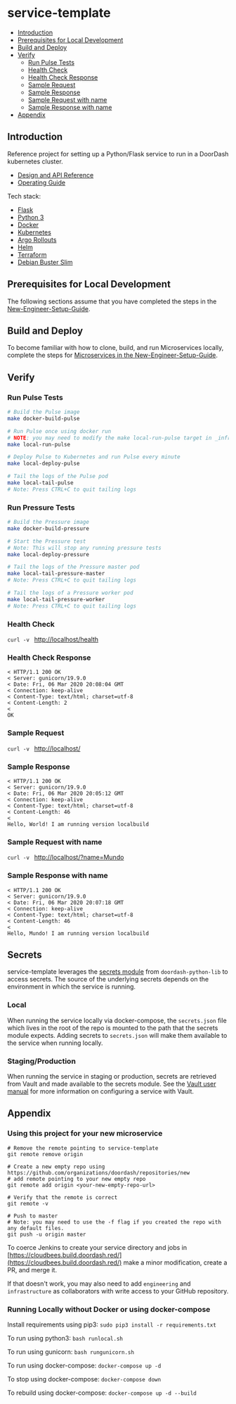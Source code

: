 # service-template 

* [Introduction](README.md#introduction)
* [Prerequisites for Local Development](README.md#prerequisites-for-local-development)
* [Build and Deploy](README.md#build-and-deploy)
* [Verify](README.md#verify)
  * [Run Pulse Tests](README.md#run-pulse-tests)
  * [Health Check](README.md#health-check)
  * [Health Check Response](README.md#health-check-response)
  * [Sample Request](README.md#sample-request)
  * [Sample Response](README.md#sample-response)
  * [Sample Request with name](README.md#sample-request-with-name)
  * [Sample Response with name](README.md#sample-response-with-name)
* [Appendix](README.md#appendix)

## Introduction

Reference project for setting up a Python/Flask service to run in a DoorDash kubernetes cluster.

* [Design and API Reference](DESIGN.md "Title")
* [Operating Guide](OPERATING.md "Title")

Tech stack:
 * [Flask](http://flask.pocoo.org/)
 * [Python 3](https://hub.docker.com/_/python)
 * [Docker](https://docs.docker.com/)
 * [Kubernetes](https://kubernetes.io/docs/home/)
 * [Argo Rollouts](https://argoproj.github.io/argo-rollouts/)
 * [Helm](https://docs.helm.sh/)
 * [Terraform](https://www.terraform.io/docs/)
 * [Debian Buster Slim](https://packages.debian.org/buster/slim)


## Prerequisites for Local Development

The following sections assume that you have completed the steps in the
[New-Engineer-Setup-Guide](https://github.com/doordash/doordash-eng-wiki/blob/master/docs/New-Engineer-Setup-Guide.md).

## Build and Deploy

To become familiar with how to clone, build, and run Microservices locally, complete the steps for [Microservices in the
New-Engineer-Setup-Guide](https://github.com/doordash/doordash-eng-wiki/blob/master/docs/New-Engineer-Setup-Guide.md#microservices).

## Verify

### Run Pulse Tests

```bash
# Build the Pulse image
make docker-build-pulse

# Run Pulse once using docker run
# NOTE: you may need to modify the make local-run-pulse target in _infra/infra.mk to set the environment variables needed by your tests
make local-run-pulse

# Deploy Pulse to Kubernetes and run Pulse every minute
make local-deploy-pulse

# Tail the logs of the Pulse pod
make local-tail-pulse 
# Note: Press CTRL+C to quit tailing logs
```

### Run Pressure Tests

```bash
# Build the Pressure image
make docker-build-pressure

# Start the Pressure test
# Note: This will stop any running pressure tests
make local-deploy-pressure

# Tail the logs of the Pressure master pod
make local-tail-pressure-master
# Note: Press CTRL+C to quit tailing logs

# Tail the logs of a Pressure worker pod
make local-tail-pressure-worker
# Note: Press CTRL+C to quit tailing logs
```

### Health Check

`curl -v ` [http://localhost/health](http://localhost/health)

### Health Check Response

```
< HTTP/1.1 200 OK
< Server: gunicorn/19.9.0
< Date: Fri, 06 Mar 2020 20:08:04 GMT
< Connection: keep-alive
< Content-Type: text/html; charset=utf-8
< Content-Length: 2
< 
OK
```

### Sample Request

`curl -v ` [http://localhost/](http://localhost/)

### Sample Response

```
< HTTP/1.1 200 OK
< Server: gunicorn/19.9.0
< Date: Fri, 06 Mar 2020 20:05:12 GMT
< Connection: keep-alive
< Content-Type: text/html; charset=utf-8
< Content-Length: 46
< 
Hello, World! I am running version localbuild
```

### Sample Request with name

`curl -v ` [http://localhost/?name=Mundo](http://localhost/?name=Mundo)

### Sample Response with name

```
< HTTP/1.1 200 OK
< Server: gunicorn/19.9.0
< Date: Fri, 06 Mar 2020 20:07:18 GMT
< Connection: keep-alive
< Content-Type: text/html; charset=utf-8
< Content-Length: 46
< 
Hello, Mundo! I am running version localbuild
```

## Secrets

service-template leverages the [secrets module](https://github.com/doordash/doordash-python-lib/tree/master/doordash_lib/secrets) from `doordash-python-lib` to access secrets. The source of the underlying secrets depends on the environment in which the service is running.

### Local

When running the service locally via docker-compose, the `secrets.json` file which lives in the root of the repo is mounted to the path that the secrets module expects. Adding secrets to `secrets.json` will make them available to the service when running locally.

### Staging/Production

When running the service in staging or production, secrets are retrieved from Vault and made available to the secrets module. See the [Vault user manual](https://docs.google.com/document/d/15hLzvxM21lMbD-qbgR946o8v7d3zb_tBQRKniQWpRLI) for more information on configuring a service with Vault.


## Appendix

### Using this project for your new microservice
```
# Remove the remote pointing to service-template
git remote remove origin

# Create a new empty repo using https://github.com/organizations/doordash/repositories/new
# add remote pointing to your new empty repo
git remote add origin <your-new-empty-repo-url>

# Verify that the remote is correct
git remote -v

# Push to master
# Note: you may need to use the -f flag if you created the repo with any default files.
git push -u origin master
```

To coerce Jenkins to create your service directory and jobs in
[https://cloudbees.build.doordash.red/](https://cloudbees.build.doordash.red/)
make a minor modification, create a PR, and merge it.

If that doesn't work, you may also need to add `engineering` and `infrastructure` as collaborators with write access to
your GitHub repository.

### Running Locally without Docker or using docker-compose

Install requirements using pip3: `sudo pip3 install -r requirements.txt`

To run using python3: `bash runlocal.sh`

To run using gunicorn: `bash rungunicorn.sh`

To run using docker-compose: `docker-compose up -d`

To stop using docker-compose: `docker-compose down`

To rebuild using docker-compose: `docker-compose up -d --build`


